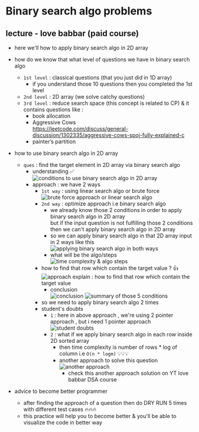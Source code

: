 # Binary search algo problems

## lecture - love babbar (paid course)

- here we'll how to apply binary search algo in 2D array
- how do we know that what level of questions we have in binary search algo
    - `1st level` : classical questions (that you just did in 1D array)
        - if you understand those 10 questions then you completed the 1st level
    - `2nd level` : 2D array (we solve catchy questions)
    - `3rd level` : reduce search space (this concept is related to CP) & it contains questions like : 
        - book allocation 
        - Aggressive Cows <br> 
            https://leetcode.com/discuss/general-discussion/1302335/aggressive-cows-spoj-fully-explained-c
        - painter’s partition

- how to use binary search algo in 2D array
    - `ques` : find the target element in 2D array via binary search algo
        - understanding ✅
            ![conditions to use binary search algo in 2D array](../../notes-pics/16-2-lecture/love-babbar/lecture-16-2-0.png)
        - approach : we have 2 ways 
            - `1st way` : using linear search algo or brute force
                ![brute force approach or linear search algo](../../notes-pics/16-2-lecture/love-babbar/lecture-16-2-1.png)
            - `2nd way` : optimize approach i.e binary search algo
                - we already know those 2 conditions in order to apply binary search algo in 2D array <br>
                    but if the input question is not fulfilling those 2 conditions then we can't apply binary search algo in 2D array
                - so we can apply binary search algo in that 2D array input in 2 ways like this
                    ![applying binary search algo in both ways](../../notes-pics/16-2-lecture/love-babbar/lecture-16-2-2.png)
                - what will be the algo/steps
                    ![time complexity & algo steps](../../notes-pics/16-2-lecture/love-babbar/lecture-16-2-3.png)
            - how to find that row which contain the target value ? 👍
                ![approach explain : how to find that row which contain the target value](../../notes-pics/16-2-lecture/love-babbar/lecture-16-2-4.png)
                - conclusion <br> 
                    ![conclusion](../../notes-pics/16-2-lecture/love-babbar/lecture-16-2-5.png)
                    ![summary of those 5 conditions](../../notes-pics/16-2-lecture/love-babbar/lecture-16-2-6.png)
            - so we need to apply binary search algo 2 times
            - student's doubts
                - `1` : here in above approach , we're using 2 pointer approach , but i need 1 pointer approach
                    ![student doubts](../../notes-pics/16-2-lecture/love-babbar/lecture-16-2-7.png)
                - `2` : what if we apply binary search algo in each row inside 2D sorted array 
                    - then time complexity is number of rows * log of column i.e `O(n * logm)` 💡💡💡
                    - another approach to solve this question 
                        ![another approach](../../notes-pics/16-2-lecture/love-babbar/lecture-16-2-8.png)
                        - check this another approach solution on YT love babbar DSA course

- advice to become better programmer
    - after finding the approach of a question then do DRY RUN 5 times with different test cases 🔥🔥🔥
    - this practice will help you to become better & you'll be able to visualize the code in better way 




